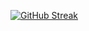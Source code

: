 [![GitHub Streak](https://github-readme-streak-stats.herokuapp.com?user=strabbit1203&theme=monokai)](https://git.io/streak-stats)
